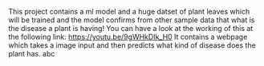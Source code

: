 This project contains a ml model and a huge datset of plant leaves which will be trained and the model confirms from other sample data that what is the disease a plant is having!
You can have a look at the working of this at the following link: https://youtu.be/9gWHkDIk_H0
It contains a webpage which takes a image input and then predicts what kind of disease does the plant has. 
abc
